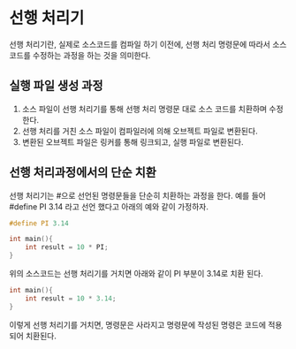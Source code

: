 # 선행 처리기
선행 처리기란, 실제로 소스코드를 컴파일 하기 이전에, 선행 처리 명령문에 따라서 소스코드를 수정하는 과정을 하는 것을 의미한다.
## 실행 파일 생성 과정
1. 소스 파일이 선행 처리기를 통해 선행 처리 명령문 대로 소스 코드를 치환하며 수정한다.
2. 선행 처리를 거친 소스 파일이 컴파일러에 의해 오브젝트 파일로 변환된다.
3. 변환된 오브젝트 파일은 링커를 통해 링크되고, 실행 파일로 변환된다.

## 선행 처리과정에서의 단순 치환
선행 처리기는 #으로 선언된 명령문들을 단순히 치환하는 과정을 한다. 예를 들어 #define PI 3.14 라고 선언 했다고 아래의 예와 같이 가정하자.
```cpp
#define PI 3.14

int main(){
    int result = 10 * PI;
}
```

위의 소스코드는 선행 처리기를 거치면 아래와 같이 PI 부분이 3.14로 치환 된다.

```cpp
int main(){
    int result = 10 * 3.14;
}
```
이렇게 선행 처리기를 거치면, 명령문은 사라지고 명령문에 작성된 명령은 코드에 적용되어 치환된다.
